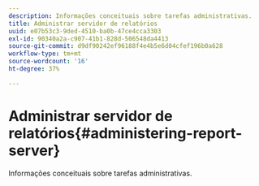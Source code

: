 ```yaml
---
description: Informações conceituais sobre tarefas administrativas.
title: Administrar servidor de relatórios
uuid: e07b53c3-9ded-4510-ba0b-47ce4cca3303
exl-id: 90340a2a-c907-41b1-828d-506548da4413
source-git-commit: d9df90242ef96188f4e4b5e6d04cfef196b0a628
workflow-type: tm+mt
source-wordcount: '16'
ht-degree: 37%

---
```


# Administrar servidor de relatórios{#administering-report-server}

Informações conceituais sobre tarefas administrativas.

